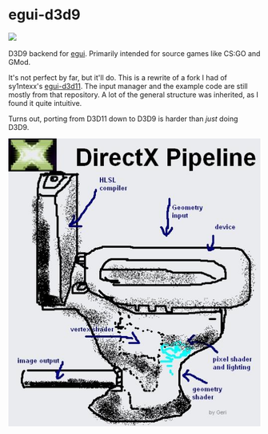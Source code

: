 # egui-d3d9

<a href="https://crates.io/crates/egui-d3d9"><img src="https://img.shields.io/crates/v/egui-d3d9.svg"></img></a>

D3D9 backend for [egui](https://github.com/emilk/egui).
Primarily intended for source games like CS:GO and GMod.

It's not perfect by far, but it'll do. This is a rewrite of a fork I had of sy1ntexx's [egui-d3d11](https://github.com/sy1ntexx/egui-d3d11). The input manager and the example code are still mostly from that repository. A lot of the general structure was inherited, as I found it quite intuitive.

Turns out, porting from D3D11 down to D3D9 is harder than *just* doing D3D9.

![DirectX Pipeline](./dx.png)
